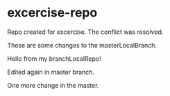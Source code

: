 # excercise-repo
Repo created for excercise.
The conflict was resolved.

These are some changes to the masterLocalBranch.

Hello from my branchLocalRepo!

Edited again in master branch.

One more change in the master.

